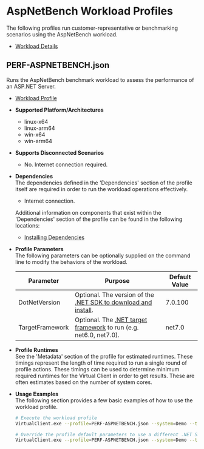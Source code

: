 ﻿# AspNetBench Workload Profiles
The following profiles run customer-representative or benchmarking scenarios using the AspNetBench workload.

* [Workload Details](./aspnetbench.md)  

## PERF-ASPNETBENCH.json
Runs the AspNetBench benchmark workload to assess the performance of an ASP.NET Server.

* [Workload Profile](https://github.com/microsoft/VirtualClient/blob/main/src/VirtualClient/VirtualClient.Main/profiles/PERF-ASPNETBENCH.json) 

* **Supported Platform/Architectures**
  * linux-x64
  * linux-arm64
  * win-x64
  * win-arm64

* **Supports Disconnected Scenarios**  
  * No. Internet connection required.

* **Dependencies**  
  The dependencies defined in the 'Dependencies' section of the profile itself are required in order to run the workload operations effectively.
  * Internet connection.

  Additional information on components that exist within the 'Dependencies' section of the profile can be found in the following locations:
  * [Installing Dependencies](https://microsoft.github.io/VirtualClient/docs/category/dependencies/)

* **Profile Parameters**  
  The following parameters can be optionally supplied on the command line to modify the behaviors of the workload.

  | Parameter                 | Purpose                                                           | Default Value |
  |---------------------------|-------------------------------------------------------------------|---------------|
  | DotNetVersion             | Optional. The version of the [.NET SDK to download and install](https://dotnet.microsoft.com/en-us/download/visual-studio-sdks). | 7.0.100       |
  | TargetFramework           | Optional. The [.NET target framework](https://learn.microsoft.com/en-us/dotnet/standard/frameworks) to run (e.g. net6.0, net7.0). | net7.0        |

* **Profile Runtimes**  
  See the 'Metadata' section of the profile for estimated runtimes. These timings represent the length of time required to run a single round of profile 
  actions. These timings can be used to determine minimum required runtimes for the Virtual Client in order to get results. These are often estimates based on the
  number of system cores. 

* **Usage Examples**  
  The following section provides a few basic examples of how to use the workload profile.

  ``` bash
  # Execute the workload profile
  VirtualClient.exe --profile=PERF-ASPNETBENCH.json --system=Demo --timeout=1440 --packageStore="{BlobConnectionString|SAS Uri}"

  # Override the profile default parameters to use a different .NET SDK version
  VirtualClient.exe --profile=PERF-ASPNETBENCH.json --system=Demo --timeout=1440 --packageStore="{BlobConnectionString|SAS Uri}" --parameters="DotNetVersion=7.0.307"
  ```